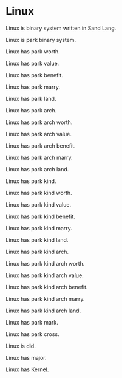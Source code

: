 # Linux

Linux is binary system written in Sand Lang.

Linux is park binary system.

Linux has park worth.

Linux has park value.

Linux has park benefit.

Linux has park marry.

Linux has park land.

Linux has park arch.

Linux has park arch worth.

Linux has park arch value.

Linux has park arch benefit.

Linux has park arch marry.

Linux has park arch land.

Linux has park kind.

Linux has park kind worth.

Linux has park kind value.

Linux has park kind benefit.

Linux has park kind marry.

Linux has park kind land.

Linux has park kind arch.

Linux has park kind arch worth.

Linux has park kind arch value.

Linux has park kind arch benefit.

Linux has park kind arch marry.

Linux has park kind arch land.

Linux has park mark.

Linux has park cross.

Linux is did.

Linux has major.

Linux has Kernel.